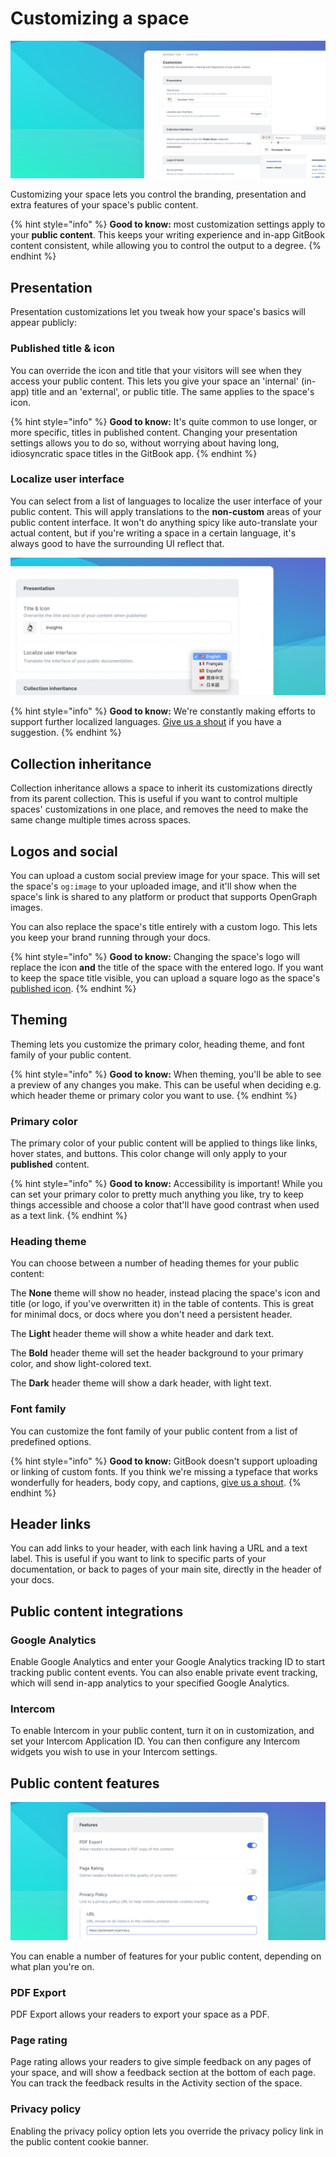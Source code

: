 # Customizing a space

![](<../.gitbook/assets/Customize (2).png>)

Customizing your space lets you control the branding, presentation and extra features of your space's public content.

{% hint style="info" %}
**Good to know:** most customization settings apply to your **public content**. This keeps your writing experience and in-app GitBook content consistent, while allowing you to control the output to a degree.
{% endhint %}

## Presentation

Presentation customizations let you tweak how your space's basics will appear publicly:

### Published title & icon

You can override the icon and title that your visitors will see when they access your public content. This lets you give your space an 'internal' (in-app) title and an 'external', or public title. The same applies to the space's icon.

{% hint style="info" %}
**Good to know:** It's quite common to use longer, or more specific, titles in published content. Changing your presentation settings allows you to do so, without worrying about having long, idiosyncratic space titles in the GitBook app.
{% endhint %}

### Localize user interface

You can select from a list of languages to localize the user interface of your public content. This will apply translations to the **non-custom** areas of your public content interface. It won't do anything spicy like auto-translate your actual content, but if you're writing a space in a certain language, it's always good to have the surrounding UI reflect that.

![](../.gitbook/assets/Localize.png)

{% hint style="info" %}
**Good to know:** We're constantly making efforts to support further localized languages. [Give us a shout](https://www.gitbook.com/contact/contact-us) if you have a suggestion.
{% endhint %}

## Collection inheritance

Collection inheritance allows a space to inherit its customizations directly from its parent collection. This is useful if you want to control multiple spaces' customizations in one place, and removes the need to make the same change multiple times across spaces.

## Logos and social

You can upload a custom social preview image for your space. This will set the space's `og:image` to your uploaded image, and it'll show when the space's link is shared to any platform or product that supports OpenGraph images.

You can also replace the space's title entirely with a custom logo. This lets you keep your brand running through your docs.

{% hint style="info" %}
**Good to know:** Changing the space's logo will replace the icon **and** the title of the space with the entered logo. If you want to keep the space title visible, you can upload a square logo as the space's [published icon](customizing-a-space.md#published-title-and-icon).
{% endhint %}

## Theming

Theming lets you customize the primary color, heading theme, and font family of your public content.

{% hint style="info" %}
**Good to know:** When theming, you'll be able to see a preview of any changes you make. This can be useful when deciding e.g. which header theme or primary color you want to use.
{% endhint %}

### Primary color

The primary color of your public content will be applied to things like links, hover states, and buttons. This color change will only apply to your **published** content.

{% hint style="info" %}
**Good to know:** Accessibility is important! While you can set your primary color to pretty much anything you like, try to keep things accessible and choose a color that'll have good contrast when used as a text link.
{% endhint %}

### Heading theme

You can choose between a number of heading themes for your public content:

The **None** theme will show no header, instead placing the space's icon and title (or logo, if you've overwritten it) in the table of contents. This is great for minimal docs, or docs where you don't need a persistent header.

The **Light** header theme will show a white header and dark text.

The **Bold** header theme will set the header background to your primary color, and show light-colored text.

The **Dark** header theme will show a dark header, with light text.

### Font family

You can customize the font family of your public content from a list of predefined options.

{% hint style="info" %}
**Good to know:** GitBook doesn't support uploading or linking of custom fonts. If you think we're missing a typeface that works wonderfully for headers, body copy, and captions, [give us a shout](https://www.gitbook.com/contact/contact-us).
{% endhint %}

## Header links

You can add links to your header, with each link having a URL and a text label. This is useful if you want to link to specific parts of your documentation, or back to pages of your main site, directly in the header of your docs.

## Public content integrations

### Google Analytics

Enable Google Analytics and enter your Google Analytics tracking ID to start tracking public content events. You can also enable private event tracking, which will send in-app analytics to your specified Google Analytics.

### Intercom

To enable Intercom in your public content, turn it on in customization, and set your Intercom Application ID. You can then configure any Intercom widgets you wish to use in your Intercom settings.

## Public content features

![](<../.gitbook/assets/Privacy Policy.png>)

You can enable a number of features for your public content, depending on what plan you're on.

### PDF Export

PDF Export allows your readers to export your space as a PDF.

### Page rating

Page rating allows your readers to give simple feedback on any pages of your space, and will show a feedback section at the bottom of each page. You can track the feedback results in the Activity section of the space.

### Privacy policy

Enabling the privacy policy option lets you override the privacy policy link in the public content cookie banner.
